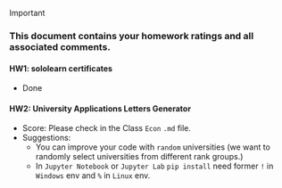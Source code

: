 > [!IMPORTANT]
>
> ### **This document contains your homework ratings and all associated comments.**



#### HW1: sololearn certificates

- Done


#### HW2: University Applications Letters Generator

- Score: Please check in the Class `Econ` `.md` file.
- Suggestions: 
    - You can improve your code with `random` universities (we want to randomly select universities from different rank groups.)
    - In `Jupyter Notebook` or `Jupyter Lab` `pip install` need former `!` in `Windows` env and `%` in `Linux` env.
